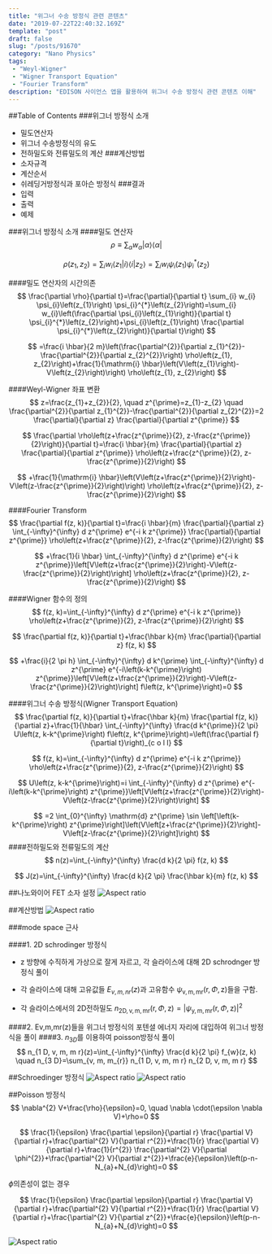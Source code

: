 ```yaml
---
title: "위그너 수송 방정식 관련 콘텐츠"
date: "2019-07-22T22:40:32.169Z"
template: "post"
draft: false
slug: "/posts/91670"
category: "Nano Physics"
tags: 
 - "Weyl-Wigner"
 - "Wigner Transport Equation"
 - "Fourier Transform"
description: "EDISON 사이언스 앱을 활용하여 위그너 수송 방정식 관련 콘텐츠 이해"
---
```


##Table of Contents
###위그너 방정식 소개 
- 밀도연산자
- 위그너 수송방정식의 유도
- 전하밀도와 전류밀도의 계산
###계산방법
- 소자규격
- 계산순서
- 쉬레딩거방정식과 포아슨 방정식
###결과
- 입력 
- 출력 
- 예제


###위그너 방정식 소개 
####밀도 연산자
$$
\rho \equiv \sum_{\alpha} w_{\alpha}|\alpha\rangle\langle\alpha|
$$

$$
\rho\left(z_{1}, z_{2}\right)=\sum_{i} w_{i}\left\langle z_{1} | i\right\rangle\left\langle i | z_{2}\right\rangle =\sum_{i} w_{i} \psi_{i}\left(z_{1}\right) \psi_{i}^{*}\left(z_{2}\right)
$$

####밀도 연산자의 시간의존
$$
\frac{\partial \rho}{\partial t}=\frac{\partial}{\partial t} \sum_{i} w_{i} \psi_{i}\left(z_{1}\right) \psi_{i}^{*}\left(z_{2}\right)=\sum_{i} w_{i}\left(\frac{\partial \psi_{i}\left(z_{1}\right)}{\partial t} \psi_{i}^{*}\left(z_{2}\right)+\psi_{i}\left(z_{1}\right) \frac{\partial \psi_{i}^{*}\left(z_{2}\right)}{\partial t}\right)
$$

$$
=\frac{i \hbar}{2 m}\left(\frac{\partial^{2}}{\partial z_{1}^{2}}-\frac{\partial^{2}}{\partial z_{2}^{2}}\right) \rho\left(z_{1}, z_{2}\right)+\frac{1}{\mathrm{i} \hbar}\left(V\left(z_{1}\right)-V\left(z_{2}\right)\right) \rho\left(z_{1}, z_{2}\right)
$$

####Weyl-Wigner 좌표 변환
$$
z=\frac{z_{1}+z_{2}}{2}, \quad z^{\prime}=z_{1}-z_{2} \quad \frac{\partial^{2}}{\partial z_{1}^{2}}-\frac{\partial^{2}}{\partial z_{2}^{2}}=2 \frac{\partial}{\partial z} \frac{\partial}{\partial z^{\prime}}
$$

$$
\frac{\partial \rho\left(z+\frac{z^{\prime}}{2}, z-\frac{z^{\prime}}{2}\right)}{\partial t}=\frac{i \hbar}{m} \frac{\partial}{\partial z} \frac{\partial}{\partial z^{\prime}} \rho\left(z+\frac{z^{\prime}}{2}, z-\frac{z^{\prime}}{2}\right)
$$

$$
+\frac{1}{\mathrm{i} \hbar}\left(V\left(z+\frac{z^{\prime}}{2}\right)-V\left(z-\frac{z^{\prime}}{2}\right)\right) \rho\left(z+\frac{z^{\prime}}{2}, z-\frac{z^{\prime}}{2}\right)
$$




####Fourier Transform
$$
\frac{\partial f(z, k)}{\partial t}=\frac{i \hbar}{m} \frac{\partial}{\partial z} \int_{-\infty}^{\infty} d z^{\prime} e^{-i k z^{\prime}} \frac{\partial}{\partial z^{\prime}} \rho\left(z+\frac{z^{\prime}}{2}, z-\frac{z^{\prime}}{2}\right)
$$

$$
+\frac{1}{i \hbar} \int_{-\infty}^{\infty} d z^{\prime} e^{-i k z^{\prime}}\left[V\left(z+\frac{z^{\prime}}{2}\right)-V\left(z-\frac{z^{\prime}}{2}\right)\right] \rho\left(z+\frac{z^{\prime}}{2}, z-\frac{z^{\prime}}{2}\right)
$$

####Wigner 함수의 정의
$$
f(z, k)=\int_{-\infty}^{\infty} d z^{\prime} e^{-i k z^{\prime}} \rho\left(z+\frac{z^{\prime}}{2}, z-\frac{z^{\prime}}{2}\right)
$$

$$
\frac{\partial f(z, k)}{\partial t}+\frac{\hbar k}{m} \frac{\partial}{\partial z} f(z, k)
$$

$$
+\frac{i}{2 \pi h} \int_{-\infty}^{\infty} d k^{\prime} \int_{-\infty}^{\infty} d z^{\prime} e^{-i\left(k-k^{\prime}\right) z^{\prime}}\left[V\left(z+\frac{z^{\prime}}{2}\right)-V\left(z-\frac{z^{\prime}}{2}\right)\right] f\left(z, k^{\prime}\right)=0
$$

####위그너 수송 방정식(Wigner Transport Equation)
$$
\frac{\partial f(z, k)}{\partial t}+\frac{\hbar k}{m} \frac{\partial f(z, k)}{\partial z}+\frac{1}{\hbar} \int_{-\infty}^{\infty} \frac{d k^{\prime}}{2 \pi} U\left(z, k-k^{\prime}\right) f\left(z, k^{\prime}\right)=\left(\frac{\partial f}{\partial t}\right)_{c o l l}
$$


$$
f(z, k)=\int_{-\infty}^{\infty} d z^{\prime} e^{-i k z^{\prime}} \rho\left(z+\frac{z^{\prime}}{2}, z-\frac{z^{\prime}}{2}\right)
$$

$$
U\left(z, k-k^{\prime}\right)=i \int_{-\infty}^{\infty} d z^{\prime} e^{-i\left(k-k^{\prime}\right) z^{\prime}}\left[V\left(z+\frac{z^{\prime}}{2}\right)-V\left(z-\frac{z^{\prime}}{2}\right)\right]
$$

$$
=2 \int_{0}^{\infty} \mathrm{d} z^{\prime} \sin \left[\left(k-k^{\prime}\right) z^{\prime}\right]\left(V\left[z+\frac{z^{\prime}}{2}\right]-V\left[z-\frac{z^{\prime}}{2}\right]\right)
$$
####전하밀도와 전류밀도의 계산
$$
n(z)=\int_{-\infty}^{\infty} \frac{d k}{2 \pi} f(z, k)
$$

$$
J(z)=\int_{-\infty}^{\infty} \frac{d k}{2 \pi} \frac{\hbar k}{m} f(z, k)
$$


##나노와이어 FET 소자 설정
![Aspect ratio](/media/POST/9167/0.jpg)

##계산방법
![Aspect ratio](/media/POST/9167/1.jpg)

###mode space 근사

####1. 2D schrodinger 방정식
 - z 방향에 수직하게 가상으로 잘게 자르고, 각 슬라이스에 대해 2D schrodnger 방정식 풀이

 - 각 슬라이스에 대해 고유값들 $E_{v, m, n r}(z)$과 고유함수 $\psi_{\mathrm{v}, \mathrm{m}, \mathrm{m} \mathrm{r}}(\mathrm{r}, \Phi, \mathrm{z})$들을 구함. 

 - 각 슬라이스에서의 2D전하밀도 $n_{2 \mathrm{D}, \mathrm{v}, \mathrm{m}, \mathrm{mr}}(\mathrm{r}, \Phi, \mathrm{z})=\left|\psi_{\mathrm{y}, \mathrm{m}, \mathrm{mr}}(\mathrm{r}, \Phi, \mathrm{z})\right|^{2}$


####2. Ev,m,mr(z)들을 위그너 방정식의 포텐셜 에너지 자리에 대입하여 위그너 방정식을 풀이 
####3. $n_{3 D}$를 이용하여 poisson방정식 풀이
$$
n_{1 D, v, m, m r}(z)=\int_{-\infty}^{\infty} \frac{d k}{2 \pi} f_{w}(z, k) \quad n_{3 D}=\sum_{v, m, m_{r}} n_{1 D, v, m, m r} n_{2 D, v, m, m r}
$$

##Schroedinger 방정식
![Aspect ratio](/media/POST/9167/2.jpg)
![Aspect ratio](/media/POST/9167/3.jpg)

##Poisson 방정식
$$
\nabla^{2} V+\frac{\rho}{\epsilon}=0, \quad \nabla \cdot(\epsilon \nabla V)+\rho=0
$$

$$
\frac{1}{\epsilon} \frac{\partial \epsilon}{\partial r} \frac{\partial V}{\partial r}+\frac{\partial^{2} V}{\partial r^{2}}+\frac{1}{r} \frac{\partial V}{\partial r}+\frac{1}{r^{2}} \frac{\partial^{2} V}{\partial \phi^{2}}+\frac{\partial^{2} V}{\partial z^{2}}+\frac{e}{\epsilon}\left(p-n-N_{a}+N_{d}\right)=0
$$

$\phi$의존성이 없는 경우

$$
\frac{1}{\epsilon} \frac{\partial \epsilon}{\partial r} \frac{\partial V}{\partial r}+\frac{\partial^{2} V}{\partial r^{2}}+\frac{1}{r} \frac{\partial V}{\partial r}+\frac{\partial^{2} V}{\partial z^{2}}+\frac{e}{\epsilon}\left(p-n-N_{a}+N_{d}\right)=0
$$

![Aspect ratio](/media/POST/9167/4.jpg)


